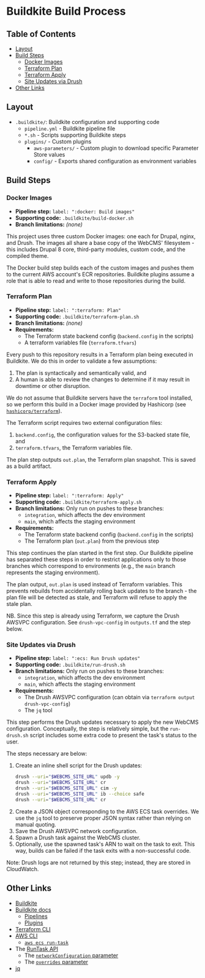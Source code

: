# Buildkite Build Process

## Table of Contents

* [Layout](#layout)
* [Build Steps](#build-steps)
    * [Docker Images](#docker-images)
    * [Terraform Plan](#terraform-plan)
    * [Terraform Apply](#terraform-apply)
    * [Site Updates via Drush](#site-updates-via-drush)
* [Other Links](#other-links)

## Layout

- `.buildkite/`: Buildkite configuration and supporting code
  - `pipeline.yml` - Buildkite pipeline file
  - `*.sh` - Scripts supporting Buildkite steps
  - `plugins/` - Custom plugins
    - `aws-parameters/` - Custom plugin to download specific Parameter Store values
    - `config/` - Exports shared configuration as environment variables

## Build Steps

### Docker Images

- **Pipeline step:** `label: ":docker: Build images"`
- **Supporting code:** `.buildkite/build-docker.sh`
- **Branch limitations:** _(none)_

This project uses three custom Docker images: one each for Drupal, nginx, and Drush. The images all share a base copy of the WebCMS' filesystem - this includes Drupal 8 core, third-party modules, custom code, and the compiled theme.

The Docker build step builds each of the custom images and pushes them to the current AWS account's ECR repositories. Buildkite plugins assume a role that is able to read and write to those repositories during the build.

### Terraform Plan

- **Pipeline step:** `label: ":terraform: Plan"`
- **Supporting code:** `.buildkite/terraform-plan.sh`
- **Branch limitations:** _(none)_
- **Requirements:**
  - The Terraform state backend config (`backend.config` in the scripts)
  - A terraform variables file (`terraform.tfvars`)

Every push to this repository results in a Terraform plan being executed in Buildkite. We do this in order to validate a few assumptions:

1. The plan is syntactically and semantically valid, and
2. A human is able to review the changes to determine if it may result in downtime or other disruption.

We do not assume that Buildkite servers have the `terraform` tool installed, so we perform this build in a Docker image provided by Hashicorp (see [`hashicorp/terraform`](https://hub.docker.com/r/hashicorp/terraform)).

The Terraform script requires two external configuration files:

1. `backend.config`, the configuration values for the S3-backed state file, and
2. `terraform.tfvars`, the Terraform variables file.

The plan step outputs `out.plan`, the Terraform plan snapshot. This is saved as a build artifact.

### Terraform Apply

- **Pipeline step:** `label: ":terraform: Apply"`
- **Supporting code:** `.buildkite/terraform-apply.sh`
- **Branch limitations:** Only run on pushes to these branches:
  - `integration`, which affects the dev environment
  - `main`, which affects the staging environment
- **Requirements:**
  - The Terraform state backend config (`backend.config` in the scripts)
  - The Terraform plan (`out.plan`) from the previous step

This step continues the plan started in the first step. Our Buildkite pipeline has separated these steps in order to restrict applications only to those branches which correspond to environments (e.g., the `main` branch represents the staging environment).

The plan output, `out.plan` is used instead of Terraform variables. This prevents rebuilds from accidentally rolling back updates to the branch - the plan file will be detected as stale, and Terraform will refuse to apply the stale plan.

NB. Since this step is already using Terraform, we capture the Drush AWSVPC configuration. See `drush-vpc-config` in `outputs.tf` and the step below.

### Site Updates via Drush

- **Pipeline step:** `label: ":ecs: Run Drush updates"`
- **Supporting code:** `.buildkite/run-drush.sh`
- **Branch limitations:** Only run on pushes to these branches:
  - `integration`, which affects the dev environment
  - `main`, which affects the staging environment
- **Requirements:**
  - The Drush AWSVPC configuration (can obtain via `terraform output drush-vpc-config`)
  - The `jq` tool

This step performs the Drush updates necessary to apply the new WebCMS configuration. Conceptually, the step is relatively simple, but the `run-drush.sh` script includes some extra code to present the task's status to the user.

The steps necessary are below:

1. Create an inline shell script for the Drush updates:
   ```sh
   drush --uri="$WEBCMS_SITE_URL" updb -y
   drush --uri="$WEBCMS_SITE_URL" cr
   drush --uri="$WEBCMS_SITE_URL" cim -y
   drush --uri="$WEBCMS_SITE_URL" ib --choice safe
   drush --uri="$WEBCMS_SITE_URL" cr
   ```
2. Create a JSON object corresponding to the AWS ECS task overrides. We use the `jq` tool to preserve proper JSON syntax rather than relying on manual quoting.
3. Save the Drush AWSVPC network configuration.
4. Spawn a Drush task against the WebCMS cluster.
5. Optionally, use the spawned task's ARN to wait on the task to exit. This way, builds can be failed if the task exits with a non-successful code.

Note: Drush logs are not returned by this step; instead, they are stored in CloudWatch.

## Other Links

- [Buildkite](https://buildkite.com/)
- [Buildkite docs](https://buildkite.com/docs)
  - [Pipelines](https://buildkite.com/docs/pipelines)
  - [Plugins](https://buildkite.com/docs/plugins)
- [Terraform CLI](https://www.terraform.io/docs/cli-index.html)
- [AWS CLI](https://docs.aws.amazon.com/cli/latest/reference/)
  - [`aws ecs run-task`](https://docs.aws.amazon.com/cli/latest/reference/ecs/run-task.html)
- The [RunTask API](https://docs.aws.amazon.com/AmazonECS/latest/APIReference/API_RunTask.html)
  - The [`networkConfiguration` parameter](https://docs.aws.amazon.com/AmazonECS/latest/APIReference/API_RunTask.html#ECS-RunTask-request-networkConfiguration)
  - The [`overrides` parameter](https://docs.aws.amazon.com/AmazonECS/latest/APIReference/API_RunTask.html#ECS-RunTask-request-overrides)
- [jq](https://stedolan.github.io/jq/)
